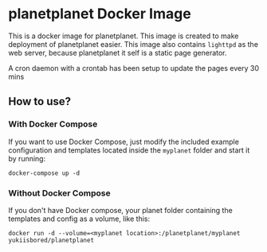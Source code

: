 # planetplanet Docker Image

This is a docker image for planetplanet. This image is created to make deployment
of planetplanet easier. This image also contains `lighttpd` as the web server,
because planetplanet it self is a static page generator.

A cron daemon with a crontab has been setup to update the pages every 30 mins

## How to use?

### With Docker Compose

If you want to use Docker Compose, just modify the included example configuration
and templates located inside the `myplanet` folder and start it by running:

`docker-compose up -d`

### Without Docker Compose

If you don't have Docker compose, your planet folder containing the templates and
config as a volume, like this:

`docker run -d --volume=<myplanet location>:/planetplanet/myplanet yukiisbored/planetplanet`

